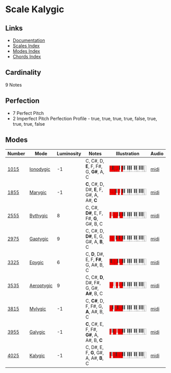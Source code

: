 # Scale Kalygic

## Links

- [Documentation](README.md)
- [Scales Index](Scales.md)
- [Modes Index](Modes.md)
- [Chords Index](Chords.md)

## Cardinality

9 Notes

## Perfection

- 7 Perfect Pitch
- 2 Imperfect Pitch
Perfection Profile - true, true, true, true, false, true, true, true, false

## Modes

| Number | Mode | Luminosity | Notes | Illustration | Audio |
|--------|------|------------|-------|--------------|-------|
| [1015](https://ianring.com/musictheory/scales/1015) | [Ionodygic](ModeIonodygic.md) | -1 | C, C#, D, **E**, F, F#, G, **G#**, A, C | ![CNaturalIonodygic](ModeCNaturalIonodygic.png) | [midi](https://github.com/edipermadi/music/blob/main/docs/ModeCNaturalIonodygic.mid?raw=true) | 
| [1855](https://ianring.com/musictheory/scales/1855) | [Marygic](ModeMarygic.md) | -1 | **C**, C#, D, D#, **E**, F, G#, A, A#, **C** | ![CNaturalMarygic](ModeCNaturalMarygic.png) | [midi](https://github.com/edipermadi/music/blob/main/docs/ModeCNaturalMarygic.mid?raw=true) | 
| [2555](https://ianring.com/musictheory/scales/2555) | [Bythygic](ModeBythygic.md) | 8 | C, C#, **D#**, E, F, F#, **G**, G#, B, C | ![CNaturalBythygic](ModeCNaturalBythygic.png) | [midi](https://github.com/edipermadi/music/blob/main/docs/ModeCNaturalBythygic.mid?raw=true) | 
| [2975](https://ianring.com/musictheory/scales/2975) | [Gaptygic](ModeGaptygic.md) | 9 | C, C#, D, **D#**, E, G, G#, A, **B**, C | ![CNaturalGaptygic](ModeCNaturalGaptygic.png) | [midi](https://github.com/edipermadi/music/blob/main/docs/ModeCNaturalGaptygic.mid?raw=true) | 
| [3325](https://ianring.com/musictheory/scales/3325) | [Epygic](ModeEpygic.md) | 6 | C, **D**, D#, E, F, **F#**, G, A#, B, C | ![CNaturalEpygic](ModeCNaturalEpygic.png) | [midi](https://github.com/edipermadi/music/blob/main/docs/ModeCNaturalEpygic.mid?raw=true) | 
| [3535](https://ianring.com/musictheory/scales/3535) | [Aeroptygic](ModeAeroptygic.md) | 9 | C, C#, **D**, D#, F#, G, G#, **A#**, B, C | ![CNaturalAeroptygic](ModeCNaturalAeroptygic.png) | [midi](https://github.com/edipermadi/music/blob/main/docs/ModeCNaturalAeroptygic.mid?raw=true) | 
| [3815](https://ianring.com/musictheory/scales/3815) | [Mylygic](ModeMylygic.md) | -1 | C, **C#**, D, F, F#, G, **A**, A#, B, C | ![CNaturalMylygic](ModeCNaturalMylygic.png) | [midi](https://github.com/edipermadi/music/blob/main/docs/ModeCNaturalMylygic.mid?raw=true) | 
| [3955](https://ianring.com/musictheory/scales/3955) | [Galygic](ModeGalygic.md) | -1 | **C**, C#, E, F, F#, **G#**, A, A#, B, **C** | ![CNaturalGalygic](ModeCNaturalGalygic.png) | [midi](https://github.com/edipermadi/music/blob/main/docs/ModeCNaturalGalygic.mid?raw=true) | 
| [4025](https://ianring.com/musictheory/scales/4025) | [Kalygic](ModeKalygic.md) | -1 | C, D#, E, F, **G**, G#, A, A#, **B**, C | ![CNaturalKalygic](ModeCNaturalKalygic.png) | [midi](https://github.com/edipermadi/music/blob/main/docs/ModeCNaturalKalygic.mid?raw=true) | 
